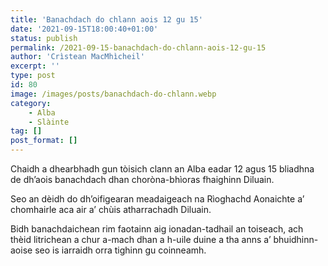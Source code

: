 ```yaml
---
title: 'Banachdach do chlann aois 12 gu 15'
date: '2021-09-15T18:00:40+01:00'
status: publish
permalink: /2021-09-15-banachdach-do-chlann-aois-12-gu-15
author: 'Crìstean MacMhìcheil'
excerpt: ''
type: post
id: 80
image: /images/posts/banachdach-do-chlann.webp
category:
    - Alba
    - Slàinte
tag: []
post_format: []
---
```

Chaidh a dhearbhadh gun tòisich clann an Alba eadar 12 agus 15 bliadhna de dh’aois banachdach dhan choròna-bhìoras fhaighinn Diluain.

Seo an dèidh do dh’oifigearan meadaigeach na Rìoghachd Aonaichte a’ chomhairle aca air a’ chùis atharrachadh Diluain.

Bidh banachdaichean rim faotainn aig ionadan-tadhail an toiseach, ach thèid litrichean a chur a-mach dhan a h-uile duine a tha anns a’ bhuidhinn-aoise seo is iarraidh orra tighinn gu coinneamh.
